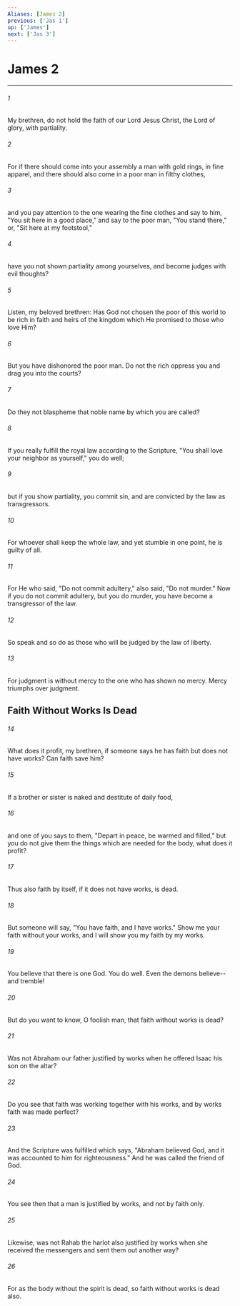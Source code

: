 ```yaml
---
Aliases: [James 2]
previous: ['Jas 1']
up: ['James']
next: ['Jas 3']
---
```

# James 2

***


###### 1 
My brethren, do not hold the faith of our Lord Jesus Christ, the Lord of glory, with partiality. 

###### 2 
For if there should come into your assembly a man with gold rings, in fine apparel, and there should also come in a poor man in filthy clothes, 

###### 3 
and you pay attention to the one wearing the fine clothes and say to him, "You sit here in a good place," and say to the poor man, "You stand there," or, "Sit here at my footstool," 

###### 4 
have you not shown partiality among yourselves, and become judges with evil thoughts? 

###### 5 
Listen, my beloved brethren: Has God not chosen the poor of this world to be rich in faith and heirs of the kingdom which He promised to those who love Him? 

###### 6 
But you have dishonored the poor man. Do not the rich oppress you and drag you into the courts? 

###### 7 
Do they not blaspheme that noble name by which you are called? 

###### 8 
If you really fulfill the royal law according to the Scripture, "You shall love your neighbor as yourself," you do well; 

###### 9 
but if you show partiality, you commit sin, and are convicted by the law as transgressors. 

###### 10 
For whoever shall keep the whole law, and yet stumble in one point, he is guilty of all. 

###### 11 
For He who said, "Do not commit adultery," also said, "Do not murder." Now if you do not commit adultery, but you do murder, you have become a transgressor of the law. 

###### 12 
So speak and so do as those who will be judged by the law of liberty. 

###### 13 
For judgment is without mercy to the one who has shown no mercy. Mercy triumphs over judgment.

## Faith Without Works Is Dead 

###### 14 
What does it profit, my brethren, if someone says he has faith but does not have works? Can faith save him? 

###### 15 
If a brother or sister is naked and destitute of daily food, 

###### 16 
and one of you says to them, "Depart in peace, be warmed and filled," but you do not give them the things which are needed for the body, what does it profit? 

###### 17 
Thus also faith by itself, if it does not have works, is dead. 

###### 18 
But someone will say, "You have faith, and I have works." Show me your faith without your works, and I will show you my faith by my works. 

###### 19 
You believe that there is one God. You do well. Even the demons believe--and tremble! 

###### 20 
But do you want to know, O foolish man, that faith without works is dead? 

###### 21 
Was not Abraham our father justified by works when he offered Isaac his son on the altar? 

###### 22 
Do you see that faith was working together with his works, and by works faith was made perfect? 

###### 23 
And the Scripture was fulfilled which says, "Abraham believed God, and it was accounted to him for righteousness." And he was called the friend of God. 

###### 24 
You see then that a man is justified by works, and not by faith only. 

###### 25 
Likewise, was not Rahab the harlot also justified by works when she received the messengers and sent them out another way? 

###### 26 
For as the body without the spirit is dead, so faith without works is dead also.
